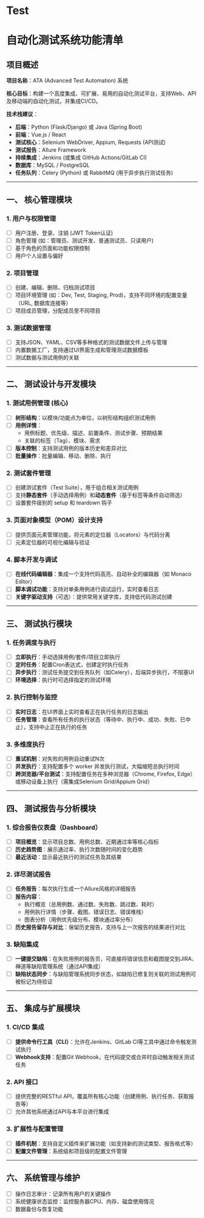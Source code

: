 # Test
# 自动化测试系统功能清单

## 项目概述

**项目名称**：ATA (Advanced Test Automation) 系统

**核心目标**：构建一个高度集成、可扩展、易用的自动化测试平台，支持Web、API及移动端的自动化测试，并集成CI/CD。

**技术栈建议**：
- **后端**：Python (Flask/Django) 或 Java (Spring Boot)
- **前端**：Vue.js / React
- **测试核心**：Selenium WebDriver, Appium, Requests (API测试)
- **测试报告**：Allure Framework
- **持续集成**：Jenkins (或集成 GitHub Actions/GitLab CI)
- **数据库**：MySQL / PostgreSQL
- **任务队列**：Celery (Python) 或 RabbitMQ (用于异步执行测试任务)

---

## 一、 核心管理模块

### 1. 用户与权限管理
- [ ] 用户注册、登录、注销 (JWT Token认证)
- [ ] 角色管理 (如：管理员、测试开发、普通测试员、只读用户)
- [ ] 基于角色的页面和功能权限控制
- [ ] 用户个人设置与偏好

### 2. 项目管理
- [ ] 创建、编辑、删除、归档测试项目
- [ ] 项目环境管理 (如：Dev, Test, Staging, Prod)，支持不同环境的配置变量（URL, 数据库连接等）
- [ ] 项目成员管理，分配成员至不同项目

### 3. 测试数据管理
- [ ] 支持JSON、YAML、CSV等多种格式的测试数据文件上传与管理
- [ ] 内置数据工厂，支持通过UI界面生成和管理测试数据模板
- [ ] 测试数据与测试用例的关联

---

## 二、 测试设计与开发模块

### 1. 测试用例管理 (核心)
- [ ] **树形结构**：以模块/功能点为单位，以树形结构组织测试用例
- [ ] **用例详情**：
    - 用例标题、优先级、描述、前置条件、测试步骤、预期结果
    - 关联的标签（Tag）、模块、需求
- [ ] **版本控制**：支持测试用例的版本历史和差异对比
- [ ] **批量操作**：批量编辑、移动、删除、执行

### 2. 测试套件管理
- [ ] 创建测试套件（Test Suite），用于组合相关测试用例
- [ ] 支持**静态套件**（手动选择用例）和**动态套件**（基于标签等条件自动筛选）
- [ ] 设置套件级别的 setup 和 teardown 钩子

### 3. 页面对象模型（POM）设计支持
- [ ] 提供页面元素管理功能，将元素的定位器（Locators）与代码分离
- [ ] 元素定位器的可视化编辑与验证

### 4. 脚本开发与调试
- [ ] **在线代码编辑器**：集成一个支持代码高亮、自动补全的编辑器（如 Monaco Editor）
- [ ] **脚本调试功能**：支持对单条用例进行调试运行，实时查看日志
- [ ] **关键字驱动支持**（可选）：提供常用关键字库，支持低代码测试创建

---

## 三、 测试执行模块

### 1. 任务调度与执行
- [ ] **立即执行**：手动选择用例/套件/项目立即执行
- [ ] **定时任务**：配置Cron表达式，创建定时执行任务
- [ ] **异步执行**：测试任务提交到任务队列（如Celery），后端异步执行，不阻塞UI
- [ ] **环境选择**：执行时可选择指定的测试环境

### 2. 执行控制与监控
- [ ] **实时日志**：在UI界面上实时查看正在执行任务的日志输出
- [ ] **任务管理**：查看所有任务的执行状态（等待中、执行中、成功、失败、已中止），支持中止正在执行的任务

### 3. 多维度执行
- [ ] **重试机制**：对失败的用例自动重试N次
- [ ] **并发执行**：支持配置多个 worker 并发执行测试，大幅缩短总执行时间
- [ ] **跨浏览器/平台测试**：支持配置任务在多种浏览器（Chrome, Firefox, Edge）或移动设备上执行（需集成Selenium Grid/Appium Grid）

---

## 四、 测试报告与分析模块

### 1. 综合报告仪表盘（Dashboard）
- [ ] **项目概览**：显示项目总数、用例总数、近期通过率等核心指标
- [ ] **历史趋势图**：展示通过率、执行次数随时间的变化趋势
- [ ] **最近活动**：显示最近执行的测试任务及其结果

### 2. 详尽测试报告
- [ ] **任务报告**：每次执行生成一个Allure风格的详细报告
- [ ] **报告内容**：
    - 执行概览（总用例数、通过数、失败数、跳过数、耗时）
    - 用例执行详情（步骤、截图、错误日志、错误堆栈）
    - 图表分析（用例优先级分布、模块通过率分布）
- [ ] **历史报告留存与对比**：保留历史报告，支持与上一次报告的结果进行对比

### 3. 缺陷集成
- [ ] **一键提交缺陷**：在失败用例的报告页，可直接将错误信息和截图提交到JIRA、禅道等缺陷管理系统（通过API集成）
- [ ] **缺陷状态同步**：与缺陷管理系统同步状态，如缺陷已修复则关联的测试用例可被标记为待验证

---

## 五、 集成与扩展模块

### 1. CI/CD 集成
- [ ] **提供命令行工具（CLI）**：允许在Jenkins、GitLab CI等工具中通过命令触发测试执行
- [ ] **Webhook支持**：配置Git Webhook，在代码提交或合并时自动触发相关测试任务

### 2. API 接口
- [ ] 提供完整的RESTful API，覆盖所有核心功能（创建用例、执行任务、获取报告等）
- [ ] 允许其他系统通过API与本平台进行集成

### 3. 扩展性与配置管理
- [ ] **插件机制**：支持自定义插件来扩展功能（如支持新的测试类型、报告格式等）
- [ ] **配置文件管理**：系统级和项目级的配置文件管理

---

## 六、 系统管理与维护

- [ ] 操作日志审计：记录所有用户的关键操作
- [ ] 系统健康状态监控：监控服务器CPU、内存、磁盘使用情况
- [ ] 数据备份与恢复功能
